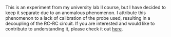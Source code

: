 This is an experiment from my university lab II course, but I have decided to keep it separate due to an anomalous phenomenon. I attribute this phenomenon to a lack of calibration of the probe used, resulting in a decoupling of the RC-RC circuit. If you are interested and would like to contribute to understanding it, please check it out [here]().
